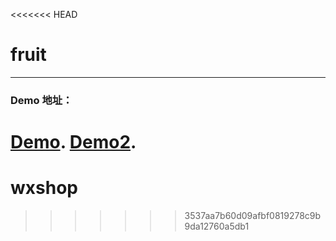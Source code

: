 <<<<<<< HEAD
# fruit
-----

### Demo 地址： 

[Demo](http://jerry008008.github.io/fruit/ "Demo").
[Demo2](http://jerry008008.github.io/fruit/fruit.html "Demo2").
=======
# wxshop
>>>>>>> 3537aa7b60d09afbf0819278c9b9da12760a5db1
